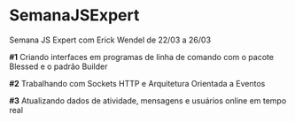 # SemanaJSExpert
 Semana JS Expert com Erick Wendel de 22/03 a 26/03

 **#1** Criando interfaces em programas de linha de comando com o pacote Blessed e o padrão Builder

 **#2** Trabalhando com Sockets HTTP e Arquitetura Orientada a Eventos

 **#3** Atualizando dados de atividade, mensagens e usuários online em tempo real